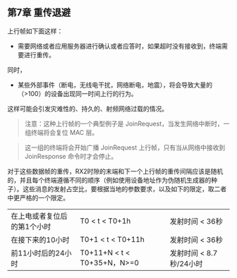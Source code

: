 ## **第7章 重传退避**

上行帧如下面这样：

- 需要网络或者应用服务器进行确认或者应答时，如果超时没有接收到，终端需要进行重传。

同时，

- 某些外部事件（断电，无线电干扰，网络断电，地震），将会导致大量的（>100）的设备出现同一时间上行的行为。

这样可能会引发灾难性的、持久的、射频网络过载的情况。

> 注意：这种上行帧的一个典型例子是 JoinRequest，当发生网络中断时，一组终端将会复位 MAC 层。

> 这一组的终端将会开始广播 JoinRequest 上行帧，只有当从网络中接收到 JoinResponse 命令时才会停止。

对于这些数据帧的重传，RX2时隙的末端和下一个上行帧的重传间隔应该是随机的，并且每个终端遵循不同的顺序（例如使用设备地址作为伪随机生成器的种子）。这些消息的发射占空比，要根据当地的参数要求，以及如下的限定，取二者中更严格的一个限定。

<table>
    <tr>
        <td>在上电或者复位后的第1个小时</td>
        <td>T0 &lt; t &lt; T0+1h</td>
        <td>发射时间 &lt; 36秒</td>
    </tr>
    <tr>
        <td>在接下来的10小时</td>
        <td>T0+1 &lt; t &lt; T0+11h</td>
        <td>发射时间 &lt; 36秒</td>
    </tr>
    <tr>
        <td>前11小时后的24小时</td>
        <td>T0+11+N &lt; t &lt; T0+35+N，N>=0</td>
        <td>发射时间 &lt; 8.7秒/24小时</td>
    </tr>
</table>



